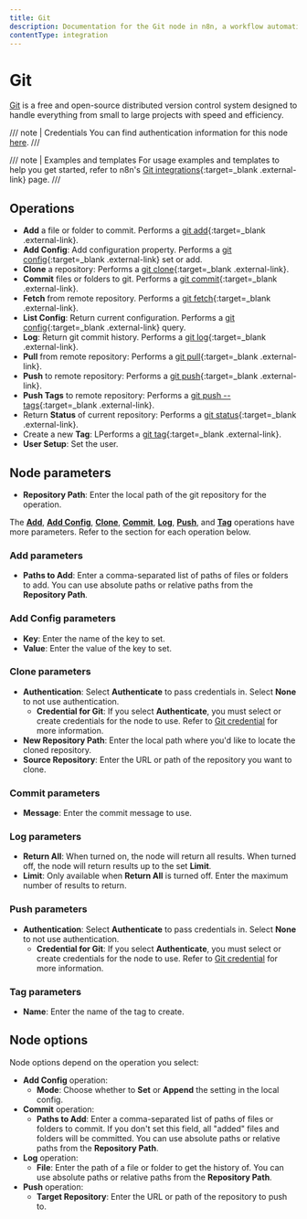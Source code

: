 ```yaml
---
title: Git
description: Documentation for the Git node in n8n, a workflow automation platform. Includes guidance on usage, and links to examples.
contentType: integration
---
```


# Git

[Git](https://git-scm.com/) is a free and open-source distributed version control system designed to handle everything from small to large projects with speed and efficiency.

/// note | Credentials
You can find authentication information for this node [here](/integrations/builtin/credentials/git/).
///

/// note | Examples and templates
For usage examples and templates to help you get started, refer to n8n's [Git integrations](https://n8n.io/integrations/git/){:target=_blank .external-link} page.
///


## Operations

* **Add** a file or folder to commit. Performs a [git add](https://git-scm.com/docs/git-add){:target=_blank .external-link}.
* **Add Config**: Add configuration property. Performs a [git config](https://git-scm.com/docs/git-config){:target=_blank .external-link} set or add.
* **Clone** a repository: Performs a [git clone](https://git-scm.com/docs/git-clone){:target=_blank .external-link}.
* **Commit** files or folders to git. Performs a [git commit](https://git-scm.com/docs/git-commit){:target=_blank .external-link}.
* **Fetch** from remote repository. Performs a [git fetch](https://git-scm.com/docs/git-fetch){:target=_blank .external-link}.
* **List Config**: Return current configuration. Performs a [git config](https://git-scm.com/docs/git-config){:target=_blank .external-link} query.
* **Log**: Return git commit history. Performs a [git log](https://git-scm.com/docs/git-log){:target=_blank .external-link}.
* **Pull** from remote repository: Performs a [git pull](https://git-scm.com/docs/git-pull){:target=_blank .external-link}.
* **Push** to remote repository: Performs a [git push](https://git-scm.com/docs/git-push){:target=_blank .external-link}.
* **Push Tags** to remote repository: Performs a [git push --tags](https://git-scm.com/docs/git-push#Documentation/git-push.txt---tags){:target=_blank .external-link}.
* Return **Status** of current repository: Performs a [git status](https://git-scm.com/docs/git-status){:target=_blank .external-link}.
* Create a new **Tag**: LPerforms a [git tag](https://git-scm.com/docs/git-tag){:target=_blank .external-link}.
* **User Setup**: Set the user.

## Node parameters

* **Repository Path**: Enter the local path of the git repository for the operation.

The [**Add**](#add-parameters), [**Add Config**](#add-config-parameters), [**Clone**](#clone-parameters), [**Commit**](#commit-parameters), [**Log**](#log-parameters), [**Push**](#push-parameters), and [**Tag**](#tag-parameters) operations have more parameters. Refer to the section for each operation below.

### Add parameters

* **Paths to Add**: Enter a comma-separated list of paths of files or folders to add. You can use absolute paths or relative paths from the **Repository Path**.

### Add Config parameters

* **Key**: Enter the name of the key to set.
* **Value**: Enter the value of the key to set.

### Clone parameters

* **Authentication**: Select **Authenticate** to pass credentials in. Select **None** to not use authentication.
    * **Credential for Git**: If you select **Authenticate**, you must select or create credentials for the node to use. Refer to [Git credential](/integrations/builtin/credentials/git/) for more information.
* **New Repository Path**: Enter the local path where you'd like to locate the cloned repository.
* **Source Repository**: Enter the URL or path of the repository you want to clone.

### Commit parameters

* **Message**: Enter the commit message to use.

### Log parameters

* **Return All**: When turned on, the node will return all results. When turned off, the node will return results up to the set **Limit**.
* **Limit**: Only available when **Return All** is turned off. Enter the maximum number of results to return.

### Push parameters

* **Authentication**: Select **Authenticate** to pass credentials in. Select **None** to not use authentication.
    * **Credential for Git**: If you select **Authenticate**, you must select or create credentials for the node to use. Refer to [Git credential](/integrations/builtin/credentials/git/) for more information.

### Tag parameters

* **Name**: Enter the name of the tag to create.

## Node options

Node options depend on the operation you select:

* **Add Config** operation:
    * **Mode**: Choose whether to **Set** or **Append** the setting in the local config.
* **Commit** operation:
    * **Paths to Add**: Enter a comma-separated list of paths of files or folders to commit. If you don't set this field, all "added" files and folders will be committed. You can use absolute paths or relative paths from the **Repository Path**.
* **Log** operation:
    * **File**: Enter the path of a file or folder to get the history of. You can use absolute paths or relative paths from the **Repository Path**.
* **Push** operation:
    * **Target Repository**: Enter the URL or path of the repository to push to.
